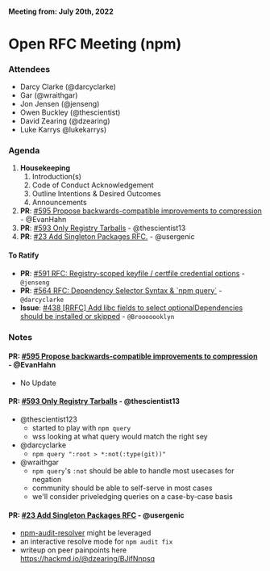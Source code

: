 #### Meeting from: July 20th, 2022

# Open RFC Meeting (npm)

### Attendees
- Darcy Clarke (@darcyclarke)
- Gar (@wraithgar)
- Jon Jensen (@jenseng)
- Owen Buckley (@thescientist)
- David Zearing (@dzearing)
- Luke Karrys @lukekarrys)

### Agenda

1. **Housekeeping**
	1. Introduction(s)
	1. Code of Conduct Acknowledgement
	1. Outline Intentions & Desired Outcomes
	1. Announcements
1. **PR**: [#595 Propose backwards-compatible improvements to compression](https://github.com/npm/rfcs/pull/595) - @EvanHahn
1. **PR**: [#593 Only Registry Tarballs](https://github.com/npm/rfcs/pull/593) - @thescientist13
1. **PR**: [#23 Add Singleton Packages RFC.](https://github.com/npm/rfcs/pull/23) - @usergenic

#### To Ratify
- **PR**: [#591 RFC: Registry-scoped keyfile / certfile credential options](https://github.com/npm/rfcs/pull/591) - `@jenseng`
- **PR**: [#564 RFC: Dependency Selector Syntax &amp; &#x60;npm query&#x60;](https://github.com/npm/rfcs/pull/564) - `@darcyclarke`
- **Issue**: [#438 [RRFC] Add libc fields to select optionalDependencies should be installed or skipped](https://github.com/npm/rfcs/issues/438) - `@Brooooooklyn`

### Notes

#### **PR**: [#595 Propose backwards-compatible improvements to compression](https://github.com/npm/rfcs/pull/595) - @EvanHahn
- No Update

#### **PR**: [#593 Only Registry Tarballs](https://github.com/npm/rfcs/pull/593) - @thescientist13
- @thescientist123
  - started to play with `npm query` 
  - wss looking at what query would match the right sey
- @darcyclarke
  - `npm query ":root > *:not(:type(git))"` 
- @wraithgar
  - `npm query`'s `:not` should be able to handle most usecases for negation
  - community should be able to self-serve in most cases
  - we'll consider priveledging queries on a case-by-case basis

#### **PR**: [#23 Add Singleton Packages RFC](https://github.com/npm/rfcs/pull/23) - @usergenic
- [npm-audit-resolver](https://github.com/naugtur/npm-audit-resolver) might be leveraged
- an interactive resolve mode for `npm audit fix`
- writeup on peer painpoints here https://hackmd.io/@dzearing/BJifNnpsq
